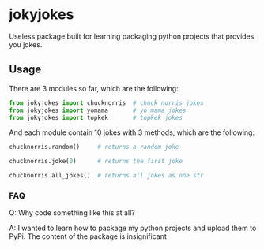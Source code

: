 # jokyjokes
Useless package built for learning packaging python projects that provides you jokes.

## Usage

There are 3 modules so far, which are the following:
```python
from jokyjokes import chucknorris  # chuck norris jokes
from jokyjokes import yomama       # yo mama jokes
from jokyjokes import topkek       # topkek jokes
```
And each module contain 10 jokes with 3 methods, which are the following:
```python
chucknorris.random()     # returns a random joke

chucknorris.joke(0)      # returns the first joke

chucknorris.all_jokes()  # returns all jokes as one str
```

### FAQ

Q: Why code something like this at all?

A: I wanted to learn how to package my python projects and upload them to PyPi. The content of the package is insignificant
